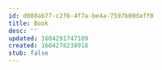 ```yaml
---
id: d088ab77-c2f6-4f7a-be4a-7597b00daff0
title: Book
desc: ''
updated: 1604291747109
created: 1604278238918
stub: false
---
```



